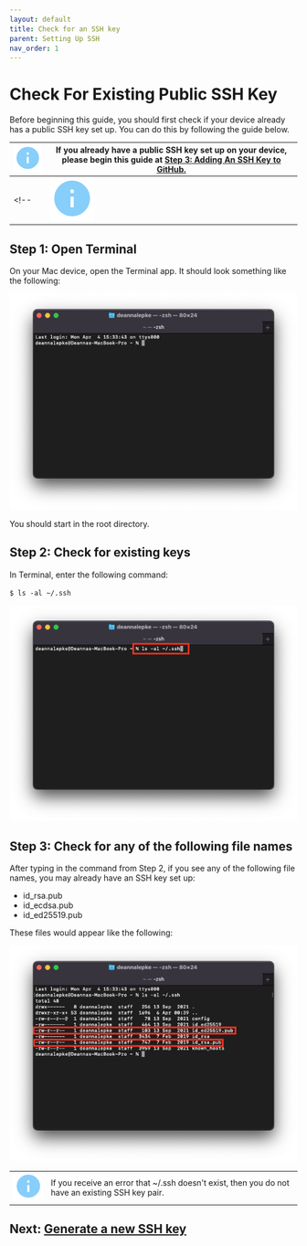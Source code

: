 ```yaml
---
layout: default
title: Check for an SSH key
parent: Setting Up SSH
nav_order: 1
---
```


# Check For Existing Public SSH Key

Before beginning this guide, you should first check if your device already has a public SSH key set up. You can do this by following the guide below.

| ![](../../assets/images/info.png) | If you already have a public SSH key set up on your device, please begin this guide at [Step 3: Adding An SSH Key to GitHub.](https://dlepke.github.io/Deanna-Wilson-Ray/docs/settingUpSSH/SSHinGithub/) |  
|-------|------|
<!-- | ![](../../assets/images/info.png) | If you already have a public SSH key set up on your device, please begin this guide at [Step 3: Adding An SSH Key to GitHub.](https://dlepke.github.io/Deanna-Wilson-Ray/docs/settingUpSSH/SSHinGithub/)   |   -->

<!-- > **If you already have a public SSH key set up on your device**, please begin this guide at [Step 3: Adding An SSH Key to GitHub.](https://dlepke.github.io/Deanna-Wilson-Ray/docs/settingUpSSH/SSHinGithub/)   -->


## Step 1: Open Terminal

On your Mac device, open the Terminal app. It should look something like the following:

![](../../assets/images/Terminal-start.png)

You should start in the root directory.


## Step 2: Check for existing keys

In Terminal, enter the following command:  

`$ ls -al ~/.ssh`

![](../../assets/images/Terminal-enter-command-check-ssh.png)


## Step 3: Check for any of the following file names

After typing in the command from Step 2, if you see any of the following file names, you may already have an SSH key set up:

* id_rsa.pub
* id_ecdsa.pub
* id_ed25519.pub

These files would appear like the following:

![](../../assets/images/Terminal-check-for-ssh.png)


|  |  |  
|-------|------|
| ![](../../assets/images/info.png) | If you receive an error that ~/.ssh doesn't exist, then you do not have an existing SSH key pair. |  


## Next: [Generate a new SSH key](https://dlepke.github.io/Deanna-Wilson-Ray/docs/settingUpSSH/generateSSHKey/)